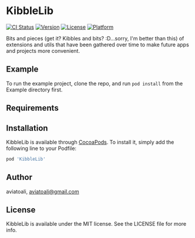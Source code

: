 # KibbleLib

[![CI Status](https://img.shields.io/travis/aviatoali/KibbleLib.svg?style=flat)](https://travis-ci.org/aviatoali/KibbleLib)
[![Version](https://img.shields.io/cocoapods/v/KibbleLib.svg?style=flat)](https://cocoapods.org/pods/KibbleLib)
[![License](https://img.shields.io/cocoapods/l/KibbleLib.svg?style=flat)](https://cocoapods.org/pods/KibbleLib)
[![Platform](https://img.shields.io/cocoapods/p/KibbleLib.svg?style=flat)](https://cocoapods.org/pods/KibbleLib)

Bits and pieces (get it? Kibbles and bits? :D...sorry, I'm better than this) of extensions and utils that have been gathered over time to make future apps and projects more convenient. 

## Example

To run the example project, clone the repo, and run `pod install` from the Example directory first.

## Requirements

## Installation

KibbleLib is available through [CocoaPods](https://cocoapods.org). To install
it, simply add the following line to your Podfile:

```ruby
pod 'KibbleLib'
```

## Author

aviatoali, aviatoali@gmail.com

## License

KibbleLib is available under the MIT license. See the LICENSE file for more info.
